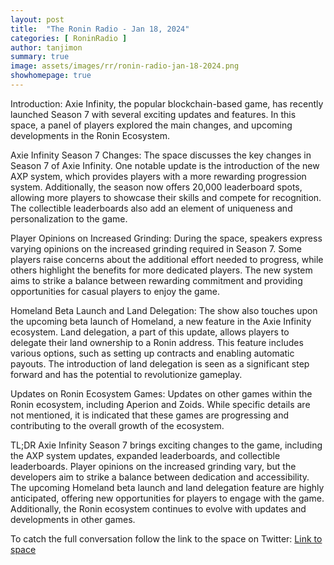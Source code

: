 ```yaml
---
layout: post
title:  "The Ronin Radio - Jan 18, 2024"
categories: [ RoninRadio ]
author: tanjimon
summary: true
image: assets/images/rr/ronin-radio-jan-18-2024.png
showhomepage: true
---
```


Introduction:
Axie Infinity, the popular blockchain-based game, has recently launched Season 7 with several exciting updates and features. In this space, a panel of players explored the main changes, and upcoming developments in the Ronin Ecosystem.

Axie Infinity Season 7 Changes:
The space discusses the key changes in Season 7 of Axie Infinity. One notable update is the introduction of the new AXP system, which provides players with a more rewarding progression system. Additionally, the season now offers 20,000 leaderboard spots, allowing more players to showcase their skills and compete for recognition. The collectible leaderboards also add an element of uniqueness and personalization to the game.

Player Opinions on Increased Grinding:
During the space, speakers express varying opinions on the increased grinding required in Season 7. Some players raise concerns about the additional effort needed to progress, while others highlight the benefits for more dedicated players. The new system aims to strike a balance between rewarding commitment and providing opportunities for casual players to enjoy the game.

Homeland Beta Launch and Land Delegation:
The show also touches upon the upcoming beta launch of Homeland, a new feature in the Axie Infinity ecosystem. Land delegation, a part of this update, allows players to delegate their land ownership to a Ronin address. This feature includes various options, such as setting up contracts and enabling automatic payouts. The introduction of land delegation is seen as a significant step forward and has the potential to revolutionize gameplay.

Updates on Ronin Ecosystem Games:
Updates on other games within the Ronin ecosystem, including Aperion and Zoids. While specific details are not mentioned, it is indicated that these games are progressing and contributing to the overall growth of the ecosystem.

TL;DR
Axie Infinity Season 7 brings exciting changes to the game, including the AXP system updates, expanded leaderboards, and collectible leaderboards. Player opinions on the increased grinding vary, but the developers aim to strike a balance between dedication and accessibility. The upcoming Homeland beta launch and land delegation feature are highly anticipated, offering new opportunities for players to engage with the game. Additionally, the Ronin ecosystem continues to evolve with updates and developments in other games.


To catch the full conversation follow the link to the space on Twitter:  <a href="https://twitter.com/i/spaces/1MnxnMWEwRXJO?s=20">Link to space</a>


